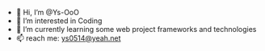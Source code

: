 - 👋 Hi, I’m @Ys-OoO
- 👀 I’m interested in Coding
- 🌱 I’m currently learning some web project frameworks and technologies
- 📫 reach me: ys0514@yeah.net
